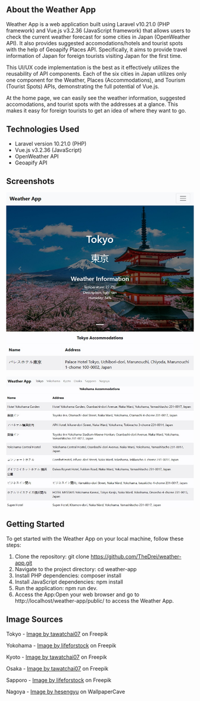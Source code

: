 ## About the Weather App
Weather App is a web application built using Laravel v10.21.0 (PHP framework) and Vue.js v3.2.36 (JavaScript framework) that allows users to check the current weather forecast for some cities in Japan (OpenWeather API). It also provides suggested accomodations/hotels and tourist spots with the help of Geoapify Places API. Specifically, it aims to provide travel information of Japan for foreign tourists visiting Japan for the first time.

This UI/UX code implementation is the best as it effectively utilizes the reusability of API components. Each of the six cities in Japan utilizes only one component for the Weather, Places (Accommodations), and Tourism (Tourist Spots) APIs, demonstrating the full potential of Vue.js. 

At the home page, we can easily see the weather information, suggested accomodations, and tourist spots with the addresses at a glance. This makes it easy for foreign tourists to get an idea of where they want to go.

## Technologies Used
<ul>
    <li>Laravel version 10.21.0 (PHP)</li>
    <li>Vue.js v3.2.36 (JavaScript)</li>
    <li>OpenWeather API</li>
    <li>Geoapify API</li>
</ul>

## Screenshots

<p align="center">
  <img src="screenshots/weather-app-screenshot-1.jpg" alt="Weather App Screenshot 1">
</p>

<p align="center">
  <img src="screenshots/weather-app-screenshot-2.jpg" alt="Weather App Screenshot 2">
</p>


## Getting Started
To get started with the Weather App on your local machine, follow these steps:
1. Clone the repository: git clone https://github.com/TheDrei/weather-app.git
2. Navigate to the project directory: cd weather-app
3. Install PHP dependencies: composer install 
4. Install JavaScript dependencies: npm install 
5. Run the application: npm run dev.
6. Access the App:Open your web browser and go to http://localhost/weather-app/public/ to access the Weather App.

## Image Sources 
Tokyo - <a href="https://www.freepik.com/free-photo/cherry-blossoms-spring-chureito-pagoda-fuji-mountain-japan_10824511.htm#query=tokyo&position=0&from_view=search&track=sph">Image by tawatchai07</a> on Freepik

Yokohama - <a href="https://www.freepik.com/free-photo/yokohama-skyline-city_3983393.htm#query=yokohama&position=0&from_view=search&track=sph">Image by lifeforstock</a> on Freepik

Kyoto - <a href="https://www.freepik.com/free-photo/yasaka-pagoda-sannen-zaka-street-kyoto-japan_10695381.htm#query=kyoto&position=0&from_view=search&track=sph">Image by tawatchai07</a> on Freepik

Osaka - <a href="https://www.freepik.com/free-photo/cherry-blossoms-castle-himeji-japan_10824394.htm#query=osaka&position=1&from_view=search&track=sph">Image by tawatchai07</a> on Freepik

Sapporo - <a href="https://www.freepik.com/free-photo/beautiful-architecture-building-with-mountain-landscape-winter-season-sapporo-city-hokkaido-japan_4097423.htm#query=sapporo&position=0&from_view=search&track=sph">Image by lifeforstock</a> on Freepik

Nagoya - <a href="https://wallpapercave.com/w/wp8846479">Image by hesengyu</a> on WallpaperCave
